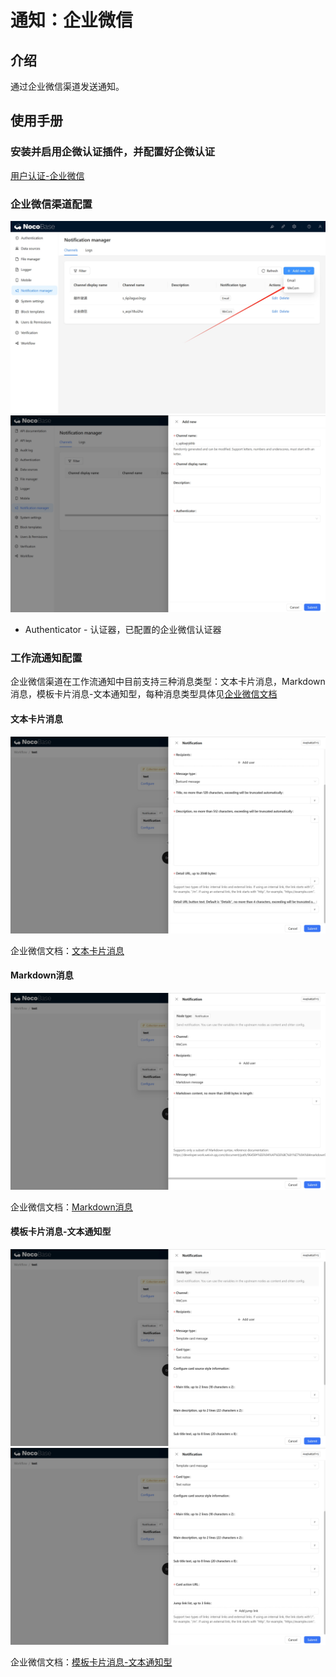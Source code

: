 # 通知：企业微信

<PluginInfo name="auth-wecom"></PluginInfo>

## 介绍

通过企业微信渠道发送通知。

## 使用手册

### 安装并启用企微认证插件，并配置好企微认证

[用户认证-企业微信](https://docs-cn.nocobase.com/plugins/auth-wecom)

### 企业微信渠道配置

![20241020112236](./static/20241020112236.png)
![](./static/screenshot-wecom-config6.png)


- Authenticator - 认证器，已配置的企业微信认证器

### 工作流通知配置

企业微信渠道在工作流通知中目前支持三种消息类型：文本卡片消息，Markdown消息，模板卡片消息-文本通知型，每种消息类型具体见[企业微信文档](https://developer.work.weixin.qq.com/document/path/90236)

#### 文本卡片消息

![](./static/screenshot-wecom-config9.png)

企业微信文档：[文本卡片消息](https://developer.work.weixin.qq.com/document/path/90236#%E6%96%87%E6%9C%AC%E5%8D%A1%E7%89%87%E6%B6%88%E6%81%AF)

#### Markdown消息

![](./static/screenshot-wecom-config10.png)

企业微信文档：[Markdown消息](https://developer.work.weixin.qq.com/document/path/90236#markdown%E6%B6%88%E6%81%AF)

#### 模板卡片消息-文本通知型

![](./static/screenshot-wecom-config7.png)
![](./static/screenshot-wecom-config8.png)

企业微信文档：[模板卡片消息-文本通知型](https://developer.work.weixin.qq.com/document/path/90236#%E6%96%87%E6%9C%AC%E9%80%9A%E7%9F%A5%E5%9E%8B)
